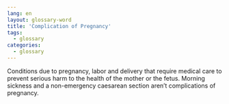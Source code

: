 ```yaml
---
lang: en
layout: glossary-word
title: 'Complication of Pregnancy'
tags:
  - glossary
categories:
  - glossary
---
```

Conditions due to pregnancy, labor and delivery that require medical care to prevent serious harm to the health of the mother or the fetus. Morning sickness and a non-emergency caesarean section aren’t complications of pregnancy.